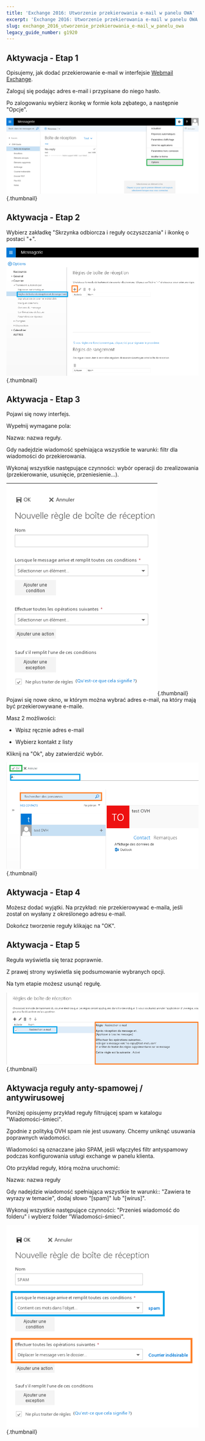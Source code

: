 ```yaml
---
title: 'Exchange 2016: Utworzenie przekierowania e-mail w panelu OWA'
excerpt: 'Exchange 2016: Utworzenie przekierowania e-mail w panelu OWA'
slug: exchange_2016_utworzenie_przekierowania_e-mail_w_panelu_owa
legacy_guide_number: g1920
---
```



## Aktywacja - Etap 1
Opisujemy, jak dodać przekierowanie e-mail w interfejsie [Webmail Exchange](https://ex.mail.ovh.net/owa/).

Zaloguj się podając adres e-mail i przypisane do niego hasło.

Po zalogowaniu wybierz ikonkę w formie koła zębatego, a następnie "Opcje".

![](images/img_2936.jpg){.thumbnail}


## Aktywacja - Etap 2
Wybierz zakładkę "Skrzynka odbiorcza i reguły oczyszczania" i ikonkę o postaci "+".

![](images/img_2939.jpg){.thumbnail}


## Aktywacja - Etap 3
Pojawi się nowy interfejs.

Wypełnij wymagane pola:

Nazwa: nazwa reguły.

Gdy nadejdzie wiadomość spełniająca wszystkie te warunki: filtr dla wiadomości do przekierowania.

Wykonaj wszystkie następujące czynności: wybór operacji do zrealizowania (przekierowanie, usunięcie, przeniesienie...).

![](images/img_2940.jpg){.thumbnail}
Pojawi się nowe okno, w którym można wybrać adres e-mail, na który mają być przekierowywane e-maile.

Masz 2 możliwości:


- Wpisz ręcznie adres e-mail

- Wybierz kontakt z listy


Kliknij na "Ok", aby zatwierdzić wybór.

![](images/img_2942.jpg){.thumbnail}


## Aktywacja - Etap 4
Możesz dodać wyjątki. Na przykład: nie przekierowywać e-maila, jeśli został on wysłany z określonego adresu e-mail.

Dokończ tworzenie reguły klikając na "OK".


## Aktywacja - Etap 5
Reguła wyświetla się teraz poprawnie.

Z prawej strony wyświetla się podsumowanie wybranych opcji.

Na tym etapie możesz usunąć regułę.

![](images/img_2944.jpg){.thumbnail}


## Aktywacja reguły anty-spamowej / antywirusowej
Poniżej opisujemy przykład reguły filtrującej spam w katalogu "Wiadomości-śmieci".

Zgodnie z polityką OVH spam nie jest usuwany. Chcemy uniknąć usuwania poprawnych wiadomości.

Wiadomości są oznaczane jako SPAM, jeśli włączyłeś filtr antyspamowy podczas konfigurowania usługi exchange w panelu klienta. 

Oto przykład reguły, którą można uruchomić:

Nazwa: nazwa reguły

Gdy nadejdzie wiadomość spełniająca wszystkie te warunki:: "Zawiera te wyrazy w temacie", dodaj słowo "[spam]" lub "[wirus]".

Wykonaj wszystkie następujące czynności: "Przenieś wiadomość do folderu" i wybierz folder "Wiadomości-śmieci".

![](images/img_2945.jpg){.thumbnail}


